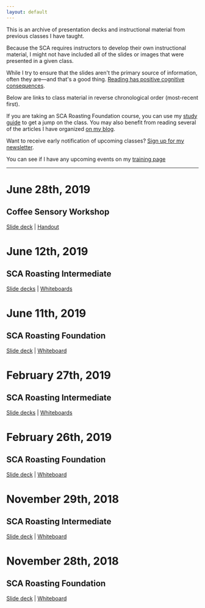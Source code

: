```yaml
---
layout: default
---
```

This is an archive of presentation decks and instructional material from previous classes I have taught. 

Because the SCA requires instructors to develop their own instructional material, I might not have included all of the slides or images that were presented in a given class. 

While I try to ensure that the slides aren't the primary source of information, often they are—and that's a good thing. <a target="_blank" rel="noopener noreferrer external" title="" href="https://mccleskeyms.typepad.com/files/what-reading-does-for-the-mind.pdf">Reading has positive cognitive consequences</a>.

Below are links to class material in reverse chronological order (most-recent first). 

If you are taking an SCA Roasting Foundation course, you can use my <a target="_blank" title="" href="/foundation-study-v1.html">study guide</a> to get a jump on the class. You may also benefit from reading several of the articles I have organized <a target="_blank" href="http://blog.oilslickcoffee.com/roasting/">on my blog</a>. 

Want to receive early notification of upcoming classes? <a href="/signup.html">Sign up for my newsletter</a>.

You can see if I have any upcoming events on my <a target="_blank" title="" href="http://blog.oilslickcoffee.com/training/">training page</a>

----
# June 28th, 2019

## Coffee Sensory Workshop

[Slide deck](/jun29-2019-sensory.html) | [Handout](/sensory-workshop-june-2019-handout.pdf)

# June 12th, 2019

## SCA Roasting Intermediate

[Slide decks](/jun12-decks.html) | [Whiteboards](/jun12-whiteboard.html)

# June 11th, 2019

## SCA Roasting Foundation

[Slide deck](/jun11-2019.html) | <a data-fancybox="gallery" data-selectable="true" href="/images/5758-jun11-whiteboard.jpeg">Whiteboard</a>

# February 27th, 2019

## SCA Roasting Intermediate

[Slide decks](/feb27-decks.html) | [Whiteboards](/feb27-whiteboard.html)

# February 26th, 2019

## SCA Roasting Foundation

[Slide deck](/feb26-2019.html) | <a data-fancybox="gallery" data-selectable="true" href="/images/5758-feb-26-whiteboard.jpeg">Whiteboard</a>

# November 29th, 2018

## SCA Roasting Intermediate 

[Slide deck](/nov29-2018.html) | <a data-fancybox="gallery" data-selectable="true" href="/images/11-nov-18-whiteboard.jpg">Whiteboard</a>

# November 28th, 2018

## SCA Roasting Foundation  

[Slide deck](/nov28-2018.html) | <a data-fancybox="gallery" data-selectable="true" href="/images/11-nov-18-whiteboard.jpg">Whiteboard</a>
